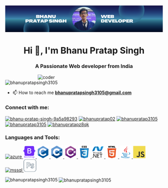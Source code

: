 ![logo](https://github.com/BhanuPratapSingh3105/BhanuPratapSingh3105/blob/main/My%20Banner.png)
<h1 align="center">Hi 👋, I'm Bhanu Pratap Singh</h1>
<h3 align="center">A Passionate Web developer from India</h3>

<img align="right" alt="coder" width="400" src="https://media1.tenor.com/m/qJ5evVs-_uUAAAAC/coding.gif">

<p align="left"> <img src="https://komarev.com/ghpvc/?username=bhanupratapsingh3105&label=Profile%20views&color=0e75b6&style=flat" alt="bhanupratapsingh3105" /> </p>

- 📫 How to reach me **bhanupratapsingh3105@gmail.com**

<h3 align="left">Connect with me:</h3>
<p align="left">
<a href="https://linkedin.com/in/bhanu-pratap-singh-9a5a98293" target="blank"><img align="center" src="https://raw.githubusercontent.com/rahuldkjain/github-profile-readme-generator/master/src/images/icons/Social/linked-in-alt.svg" alt="bhanu-pratap-singh-9a5a98293" height="30" width="40" /></a>
<a href="https://www.codechef.com/users/bhanupratap02" target="blank"><img align="center" src="https://cdn.jsdelivr.net/npm/simple-icons@3.1.0/icons/codechef.svg" alt="bhanupratap02" height="30" width="40" /></a>
<a href="https://www.hackerrank.com/bhanupratap3105" target="blank"><img align="center" src="https://raw.githubusercontent.com/rahuldkjain/github-profile-readme-generator/master/src/images/icons/Social/hackerrank.svg" alt="bhanupratap3105" height="30" width="40" /></a>
<a href="https://www.leetcode.com/bhanupratap3105" target="blank"><img align="center" src="https://raw.githubusercontent.com/rahuldkjain/github-profile-readme-generator/master/src/images/icons/Social/leet-code.svg" alt="bhanupratap3105" height="30" width="40" /></a>
<a href="https://auth.geeksforgeeks.org/user/bhanupratapz8qk" target="blank"><img align="center" src="https://raw.githubusercontent.com/rahuldkjain/github-profile-readme-generator/master/src/images/icons/Social/geeks-for-geeks.svg" alt="bhanupratapz8qk" height="30" width="40" /></a>
</p>

<h3 align="left">Languages and Tools:</h3>
<p align="left"> <a href="https://azure.microsoft.com/en-in/" target="_blank" rel="noreferrer"> <img src="https://www.vectorlogo.zone/logos/microsoft_azure/microsoft_azure-icon.svg" alt="azure" width="40" height="40"/> </a> <a href="https://getbootstrap.com" target="_blank" rel="noreferrer"> <img src="https://raw.githubusercontent.com/devicons/devicon/master/icons/bootstrap/bootstrap-plain-wordmark.svg" alt="bootstrap" width="40" height="40"/> </a> <a href="https://www.cprogramming.com/" target="_blank" rel="noreferrer"> <img src="https://raw.githubusercontent.com/devicons/devicon/master/icons/c/c-original.svg" alt="c" width="40" height="40"/> </a> <a href="https://www.w3schools.com/cpp/" target="_blank" rel="noreferrer"> <img src="https://raw.githubusercontent.com/devicons/devicon/master/icons/cplusplus/cplusplus-original.svg" alt="cplusplus" width="40" height="40"/> </a> <a href="https://www.w3schools.com/cs/" target="_blank" rel="noreferrer"> <img src="https://raw.githubusercontent.com/devicons/devicon/master/icons/csharp/csharp-original.svg" alt="csharp" width="40" height="40"/> </a> <a href="https://www.w3schools.com/css/" target="_blank" rel="noreferrer"> <img src="https://raw.githubusercontent.com/devicons/devicon/master/icons/css3/css3-original-wordmark.svg" alt="css3" width="40" height="40"/> </a> <a href="https://dotnet.microsoft.com/" target="_blank" rel="noreferrer"> <img src="https://raw.githubusercontent.com/devicons/devicon/master/icons/dot-net/dot-net-original-wordmark.svg" alt="dotnet" width="40" height="40"/> </a> <a href="https://www.w3.org/html/" target="_blank" rel="noreferrer"> <img src="https://raw.githubusercontent.com/devicons/devicon/master/icons/html5/html5-original-wordmark.svg" alt="html5" width="40" height="40"/> </a> <a href="https://www.java.com" target="_blank" rel="noreferrer"> <img src="https://raw.githubusercontent.com/devicons/devicon/master/icons/java/java-original.svg" alt="java" width="40" height="40"/> </a> <a href="https://developer.mozilla.org/en-US/docs/Web/JavaScript" target="_blank" rel="noreferrer"> <img src="https://raw.githubusercontent.com/devicons/devicon/master/icons/javascript/javascript-original.svg" alt="javascript" width="40" height="40"/> </a> <a href="https://www.microsoft.com/en-us/sql-server" target="_blank" rel="noreferrer"> <img src="https://www.svgrepo.com/show/303229/microsoft-sql-server-logo.svg" alt="mssql" width="40" height="40"/> </a> <a href="https://www.photoshop.com/en" target="_blank" rel="noreferrer"> <img src="https://raw.githubusercontent.com/devicons/devicon/master/icons/photoshop/photoshop-line.svg" alt="photoshop" width="40" height="40"/> </a> </p>

<p><img align="left" src="https://github-readme-stats.vercel.app/api/top-langs?username=bhanupratapsingh3105&show_icons=true&locale=en&layout=compact" alt="bhanupratapsingh3105" /></p>

<p>&nbsp;<img align="center" src="https://github-readme-stats.vercel.app/api?username=bhanupratapsingh3105&show_icons=true&locale=en" alt="bhanupratapsingh3105" /></p>

